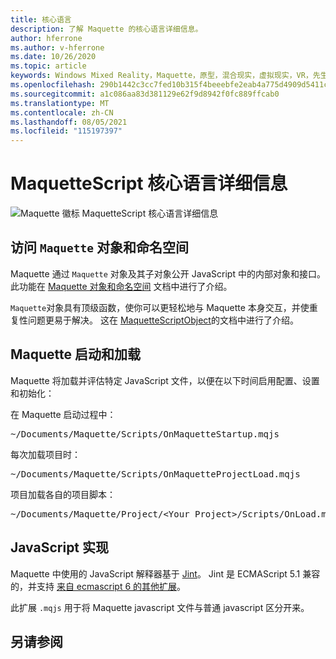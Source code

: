 ```yaml
---
title: 核心语言
description: 了解 Maquette 的核心语言详细信息。
author: hferrone
ms.author: v-hferrone
ms.date: 10/26/2020
ms.topic: article
keywords: Windows Mixed Reality，Maquette，原型，混合现实，虚拟现实，VR，先生，反馈，反馈中心，bug
ms.openlocfilehash: 290b1442c3cc7fed10b315f4beeebfe2eab4a775d4909d5411c651362e24d94e
ms.sourcegitcommit: a1c086aa83d381129e62f9d8942f0fc889ffcab0
ms.translationtype: MT
ms.contentlocale: zh-CN
ms.lasthandoff: 08/05/2021
ms.locfileid: "115197397"
---
```

# <a name="maquettescript-core-language-details"></a>MaquetteScript 核心语言详细信息

<!-- TODO(Harrison): Need consolidated logo with text -->
![Maquette 徽标 ](../images/MaquetteIcon.png) MaquetteScript 核心语言详细信息

## <a name="accessing-maquette-object-and-namespace"></a>访问 `Maquette` 对象和命名空间

<!-- TODO(Stefan): Need high-level summary of this functionality before we send people to an outside docs link. -->
Maquette 通过 `Maquette` 对象及其子对象公开 JavaScript 中的内部对象和接口。 此功能在 [Maquette 对象和命名空间](https://www.maquette.ms/doc_staging/objects/Maquette.html) 文档中进行了介绍。 

<!-- TODO(Stefan): Need high-level summary of this functionality before we send people to an outside docs link. -->
`Maquette`对象具有顶级函数，使你可以更轻松地与 Maquette 本身交互，并使重复性问题更易于解决。 这在 [MaquetteScriptObject](https://www.maquette.ms/doc_staging/objects/Maquette.MaquetteScriptObject.html)的文档中进行了介绍。

## <a name="maquette-startup-and-loading"></a>Maquette 启动和加载

<!-- TODO(Stefan): Need context on why this is important for users and how they will take advantage of this in production? -->
Maquette 将加载并评估特定 JavaScript 文件，以便在以下时间启用配置、设置和初始化：

在 Maquette 启动过程中：
<pre>
~/Documents/Maquette/Scripts/OnMaquetteStartup.mqjs
</pre>

每次加载项目时：
<pre>
~/Documents/Maquette/Scripts/OnMaquetteProjectLoad.mqjs
</pre>

项目加载各自的项目脚本：
<pre>
~/Documents/Maquette/Project/&lt;Your Project&gt;/Scripts/OnLoad.mqjs
</pre>

## <a name="javascript-implementation"></a>JavaScript 实现

<!-- TODO(Stefan): Is there anything else we can tell users about the JS interpreter as applied to Maquette? -->
Maquette 中使用的 JavaScript 解释器基于 [Jint](https://github.com/sebastienros/jint)。 Jint 是 ECMAScript 5.1 兼容的，并支持 [来自 ecmascript 6 的其他扩展](https://github.com/sebastienros/jint/issues/343)。 

此扩展 `.mqjs` 用于将 Maquette javascript 文件与普通 javascript 区分开来。

## <a name="see-also"></a>另请参阅 
<!-- TODO(Stefan): Add any additional JS related links that may help with troubleshooting or issues? -->